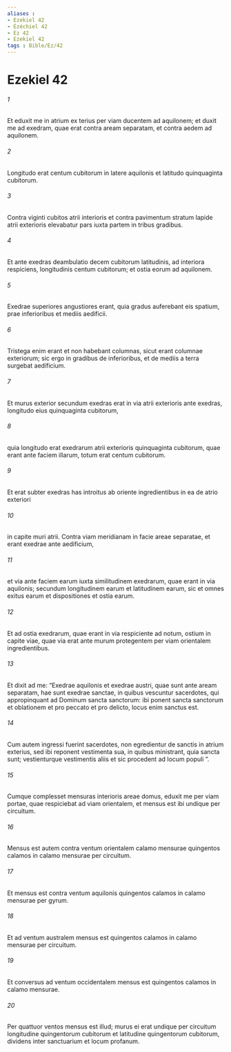 ```yaml
---
aliases : 
- Ezekiel 42
- Ézéchiel 42
- Ez 42
- Ezekiel 42
tags : Bible/Ez/42
---
```


# Ezekiel 42

###### 1
Et eduxit me in atrium ex terius per viam ducentem ad aquilonem; et duxit me ad exedram, quae erat contra aream separatam, et contra aedem ad aquilonem. 
###### 2
Longitudo erat centum cubitorum in latere aquilonis et latitudo quinquaginta cubitorum. 
###### 3
Contra viginti cubitos atrii interioris et contra pavimentum stratum lapide atrii exterioris elevabatur pars iuxta partem in tribus gradibus. 
###### 4
Et ante exedras deambulatio decem cubitorum latitudinis, ad interiora respiciens, longitudinis centum cubitorum; et ostia eorum ad aquilonem. 
###### 5
Exedrae superiores angustiores erant, quia gradus auferebant eis spatium, prae inferioribus et mediis aedificii. 
###### 6
Tristega enim erant et non habebant columnas, sicut erant columnae exteriorum; sic ergo in gradibus de inferioribus, et de mediis a terra surgebat aedificium. 
###### 7
Et murus exterior secundum exedras erat in via atrii exterioris ante exedras, longitudo eius quinquaginta cubitorum, 
###### 8
quia longitudo erat exedrarum atrii exterioris quinquaginta cubitorum, quae erant ante faciem illarum, totum erat centum cubitorum. 
###### 9
Et erat subter exedras has introitus ab oriente ingredientibus in ea de atrio exteriori 
###### 10
in capite muri atrii. Contra viam meridianam in facie areae separatae, et erant exedrae ante aedificium, 
###### 11
et via ante faciem earum iuxta similitudinem exedrarum, quae erant in via aquilonis; secundum longitudinem earum et latitudinem earum, sic et omnes exitus earum et dispositiones et ostia earum. 
###### 12
Et ad ostia exedrarum, quae erant in via respiciente ad notum, ostium in capite viae, quae via erat ante murum protegentem per viam orientalem ingredientibus. 
###### 13
Et dixit ad me: “Exedrae aquilonis et exedrae austri, quae sunt ante aream separatam, hae sunt exedrae sanctae, in quibus vescuntur sacerdotes, qui appropinquant ad Dominum sancta sanctorum: ibi ponent sancta sanctorum et oblationem et pro peccato et pro delicto, locus enim sanctus est. 
###### 14
Cum autem ingressi fuerint sacerdotes, non egredientur de sanctis in atrium exterius, sed ibi reponent vestimenta sua, in quibus ministrant, quia sancta sunt; vestienturque vestimentis aliis et sic procedent ad locum populi ”.
###### 15
Cumque complesset mensuras interioris areae domus, eduxit me per viam portae, quae respiciebat ad viam orientalem, et mensus est ibi undique per circuitum. 
###### 16
Mensus est autem contra ventum orientalem calamo mensurae quingentos calamos in calamo mensurae per circuitum. 
###### 17
Et mensus est contra ventum aquilonis quingentos calamos in calamo mensurae per gyrum. 
###### 18
Et ad ventum australem mensus est quingentos calamos in calamo mensurae per circuitum. 
###### 19
Et conversus ad ventum occidentalem mensus est quingentos calamos in calamo mensurae. 
###### 20
Per quattuor ventos mensus est illud; murus ei erat undique per circuitum longitudine quingentorum cubitorum et latitudine quingentorum cubitorum, dividens inter sanctuarium et locum profanum.
